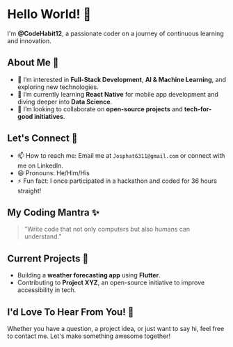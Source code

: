 # Hello World! 👋

I'm **@CodeHabit12**, a passionate coder on a journey of continuous learning and innovation.

## About Me 🚀
- 👀 I’m interested in **Full-Stack Development**, **AI & Machine Learning**, and exploring new technologies.
- 🌱 I’m currently learning **React Native** for mobile app development and diving deeper into **Data Science**.
- 💞️ I’m looking to collaborate on **open-source projects** and **tech-for-good initiatives**.

## Let's Connect 🤝
- 📫 How to reach me: Email me at `Josphat6311@gmail.com` or connect with me on LinkedIn.
- 😄 Pronouns: He/Him/His
- ⚡ Fun fact: I once participated in a hackathon and coded for 36 hours straight!

## My Coding Mantra ✨
> "Write code that not only computers but also humans can understand."

## Current Projects 🔨
- Building a **weather forecasting app** using **Flutter**.
- Contributing to **Project XYZ**, an open-source initiative to improve accessibility in tech.

## I'd Love To Hear From You! 💌
Whether you have a question, a project idea, or just want to say hi, feel free to contact me. Let's make something awesome together!


<!---
CodeHabit12/CodeHabit12 is a ✨ special ✨ repository because its `README.md` (this file) appears on your GitHub profile.
You can click the Preview link to take a look at your changes.
--->
